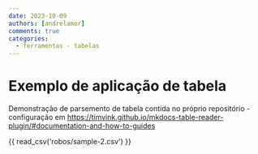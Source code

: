 ```yaml
---
date: 2023-10-09
authors: [andrelamor]
comments: true
categories:
  - ferramentas - tabelas
---
```


# Exemplo de aplicação de tabela

Demonstração de parsemento de tabela contida no próprio repositório - configuração em https://timvink.github.io/mkdocs-table-reader-plugin/#documentation-and-how-to-guides

<!-- more -->

{{ read_csv('robos/sample-2.csv') }}

